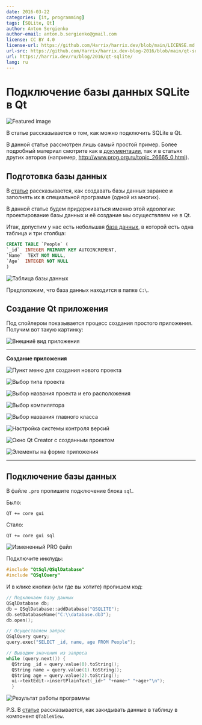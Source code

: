 ```yaml
---
date: 2016-03-22
categories: [it, programming]
tags: [SQLite, Qt]
author: Anton Sergienko
author-email: anton.b.sergienko@gmail.com
license: CC BY 4.0
license-url: https://github.com/Harrix/harrix.dev/blob/main/LICENSE.md
url-src: https://github.com/Harrix/harrix.dev-blog-2016/blob/main/qt-sqlite/qt-sqlite.md
url: https://harrix.dev/ru/blog/2016/qt-sqlite/
lang: ru
---
```


# Подключение базы данных SQLite в Qt

![Featured image](featured-image.svg)

В статье рассказывается о том, как можно подключить SQLite в Qt.

В данной статье рассмотрен лишь самый простой пример. Более подробный материал смотрите как в [документации](https://doc.qt.io/qt-5/sql-driver.html), так и в статьях других авторов (например, <http://www.prog.org.ru/topic_26665_0.html>).

## Подготовка базы данных

В [статье](https://github.com/Harrix/harrix.dev-blog-2016/blob/main/db-browser-for-sqlite/db-browser-for-sqlite.md) рассказывается, как создавать базы данных заранее и заполнять их в специальной программе (одной из многих).

В данной статье будем придерживаться именно этой идеологии: проектирование базы данных и её создание мы осуществляем не в Qt.

Итак, допустим у нас есть небольшая [база данных](files/database.zip), в которой есть одна таблица и три столбца:

```sql
CREATE TABLE `People` (
`_id`  INTEGER PRIMARY KEY AUTOINCREMENT,
`Name`  TEXT NOT NULL,
`Age`  INTEGER NOT NULL
)
```

![Таблица базы данных](img/table.png)

Предположим, что база данных находится в папке `C:\`.

## Создание Qt приложения

Под спойлером показывается процесс создания простого приложения. Получим вот такую картинку:

![Внешниё вид приложения](img/app.png)

---

**Создание приложения** <!-- !details -->

![Пункт меню для создания нового проекта](img/new-project_01.png)

![Выбор типа проекта](img/new-project_02.png)

![Выбор названия проекта и его расположения](img/new-project_03.png)

![Выбор компилятора](img/new-project_04.png)

![Выбор названия главного класса](img/new-project_05.png)

![Настройка системы контроля версий](img/new-project_06.png)

![Окно Qt Creator с созданным проектом](img/new-project_07.png)

![Элементы на форме приложения](img/new-project_08.png)

---

## Подключение базы данных

В файле `.pro` пропишите подключение блока `sql`.

Было:

```text
QT += core gui
```

Стало:

```text
QT += core gui sql
```

![Измененный PRO файл](img/pro.png)

Подключите инклуды:

```h
#include "QtSql/QSqlDatabase"
#include "QSqlQuery"
```

И в клике кнопки (или где вы хотите) пропишем код:

```cpp
// Подключаем базу данных
QSqlDatabase db;
db = QSqlDatabase::addDatabase("QSQLITE");
db.setDatabaseName("C:\\database.db3");
db.open();

// Осуществляем запрос
QSqlQuery query;
query.exec("SELECT _id, name, age FROM People");

// Выводим значения из запроса
while (query.next()) {
  QString _id = query.value(0).toString();
  QString name = query.value(1).toString();
  QString age = query.value(2).toString();
  ui->textEdit->insertPlainText(_id+" "+name+" "+age+"\n");
  }
```

![Результат работы программы](img/result.png)

P.S. В [статье](https://github.com/Harrix/harrix.dev-blog-2014/blob/main/output-data-to-qtableview/output-data-to-qtableview.md) рассказывается, как закидывать данные в таблицу в компонент `QTableView`.

